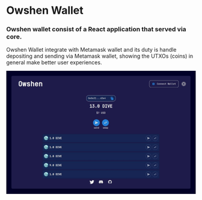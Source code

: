 # Owshen Wallet

### Owshen wallet consist of a React application that served via core.

Owshen Wallet integrate with Metamask wallet and its duty is handle depositing and sending via Metamask wallet, showing the UTXOs (coins) in general make better user experiences.

![The Owshen Network Wallet](../images/owshen-wallet.png)
